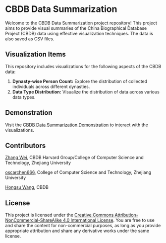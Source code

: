 # CBDB Data Summarization

Welcome to the CBDB Data Summarization project repository! This project aims to provide visual summaries of the China Biographical Database Project (CBDB) data using effective visualization techniques. The data is also saved as CSV files.

## Visualization Items

This repository includes visualizations for the following aspects of the CBDB data:

1. **Dynasty-wise Person Count:** Explore the distribution of collected individuals across different dynasties.
2. **Data Type Distribution:** Visualize the distribution of data across various data types.

## Demonstration

Visit the [CBDB Data Summarization Demonstration](https://cbdb-project.github.io/cbdb-data-summarization/cbdb-statistic.html) to interact with the visualizations.

## Contributors

[Zhang Wei](https://github.com/orgs/cbdb-project/people/zwyixian), CBDB Harvard Group/College of Computer Science and Technology, Zhejiang University

[oscarchen666](https://github.com/oscarchen666), College of Computer Science and Technology, Zhejiang University

[Hongsu Wang](https://github.com/sudoghut), CBDB


## License

This project is licensed under the [Creative Commons Attribution-NonCommercial-ShareAlike 4.0 International License](https://creativecommons.org/licenses/by-nc-sa/4.0/). You are free to use and share the content for non-commercial purposes, as long as you provide appropriate attribution and share any derivative works under the same license.
